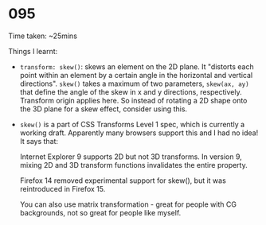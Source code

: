 # 095

Time taken: ~25mins

Things I learnt:

* `transform: skew()`: skews an element on the 2D plane. It "distorts each point
within an element by a certain angle in the horizontal and vertical directions".
`skew()` takes a maximum of two parameters, `skew(ax, ay)` that define the angle
of the skew in x and y directions, respectively. Transform origin applies here.
So instead of rotating a 2D shape onto the 3D plane for a skew effect, consider
using this.

* `skew()` is a part of CSS Transforms Level 1 spec, which is currently a working
draft. Apparently many browsers support this and I had no idea! It says that:
    
    Internet Explorer 9 supports 2D but not 3D transforms.
    In version 9, mixing 2D and 3D transform functions invalidates the
    entire property.
    
    Firefox 14 removed experimental support for skew(), but it was reintroduced
    in Firefox 15.
    
    You can also use matrix transformation - great for people with CG backgrounds,
    not so great for people like myself.
